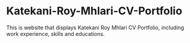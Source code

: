 # Katekani-Roy-Mhlari-CV-Portfolio
This is website that displays Katekani Roy Mhlari CV Portfolio, including work experience, skills and educations. 
